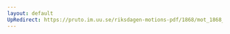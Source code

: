 ```yaml
---
layout: default
UpRedirect: https://pruto.im.uu.se/riksdagen-motions-pdf/1868/mot_1868__fk__11/mot_1868__fk__11-001.pdf
---
```

